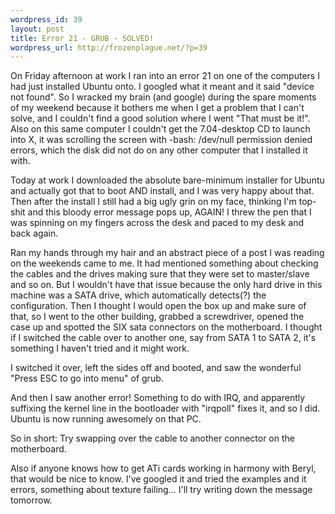 ```yaml
--- 
wordpress_id: 39
layout: post
title: Error 21 - GRUB - SOLVED!
wordpress_url: http://frozenplague.net/?p=39
---
```

On Friday afternoon at work I ran into an error 21 on one of the computers I had just installed Ubuntu onto. I googled what it meant and it said "device not found". So I wracked my brain (and google) during the spare moments of my weekend because it bothers me when I get a problem that I can't solve, and I couldn't find a good solution where I went "That must be it!". Also on this same computer I couldn't get the 7.04-desktop CD to launch into X, it was scrolling the screen with -bash: /dev/null permission denied errors, which the disk did not do on any other computer that I installed it with.

Today at work I downloaded the absolute bare-minimum installer for Ubuntu and actually got that to boot AND install, and I was very happy about that. Then after the install I still had a big ugly grin on my face, thinking I'm top-shit and this bloody error message pops up, AGAIN! I threw the pen that I was spinning on my fingers across the desk and paced to my desk and back again. 

Ran my hands through my hair and an abstract piece of a post I was reading on the weekends came to me. It had mentioned something about checking the cables and the drives making sure that they were set to master/slave and so on. But I wouldn't have that issue because the only hard drive in this machine was a SATA drive, which automatically detects(?) the configuration. Then I thought I would open the box up and make sure of that, so I went to the other building, grabbed a screwdriver, opened the case up and spotted the SIX sata connectors on the motherboard. I thought if I switched the cable over to another one, say from SATA 1 to SATA 2, it's something I haven't tried and it might work.

I switched it over, left the sides off and booted, and saw the wonderful "Press ESC to go into menu" of grub.

And then I saw another error! Something to do with IRQ, and apparently suffixing the kernel line in the bootloader with "irqpoll" fixes it, and so I did. Ubuntu is now running awesomely on that PC.

So in short:
Try swapping over the cable to another connector on the motherboard.

Also if anyone knows how to get ATi cards working in harmony with Beryl, that would be nice to know. I've googled it and tried the examples and it errors, something about texture failing... I'll try writing down the message tomorrow.


